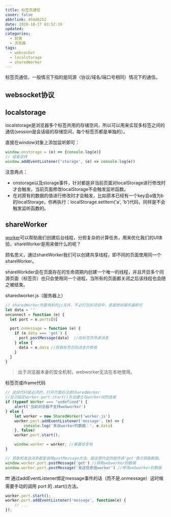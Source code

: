 ```yaml
---
title: 标签页通信
cover: false
abbrlink: 404d6252
date: 2020-10-17 03:52:19
updated:
categories:
  - 前端
  - 浏览器
tags:
  - websocket
  - localstorage
  - sharedWorker
---
```

标签页通信，一般情况下指的是同源（协议/域名/端口号相同）情况下的通信。
## websocket协议
## localstorage
localstorage是浏览器多个标签共用的存储空间，所以可以用来实现多标签之间的通信(session是会话级的存储空间，每个标签页都是单独的）。

直接在window对象上添加监听即可：
```js
window.onstorage = (e) => {console.log(e)}
// 或者这样
window.addEventListener('storage', (e) => console.log(e))
```

注意两点：
- onstorage以及storage事件，针对都是非当前页面对localStorage进行修改时才会触发，当前页面修改localStorage不会触发监听函数。
- 在对原有的数据的值进行修改时才会触发，比如原本已经有一个key会a值为b的localStorage，你再执行：localStorage.setItem('a', 'b')代码，同样是不会触发监听函数的。

## shareWorker
[worker](d8995760.html)可以帮助我们创建后台线程，分担复杂的计算任务，用来优化我们的UI体验，shareWorker是用来做什么的呢？

顾名思义，通过shareWorker我们可以创建共享线程，即不同的页面使用同一个shareWorker。

shareWorkder会在页面存在的生命周期内创建一个唯一的线程，并且开启多个同源页面（标签页）也只会使用同一个进程，当所有的页面都关闭之后该线程也会随之被结束。

sharedworker.js（服务器上）
```js
// sharedWorker所要用到的js文件，不必打包到项目中，直接放到服务器即可
let data = ''
onconnect = function (e) {
  let port = e.ports[0]

  port.onmessage = function (e) {
    if (e.data === 'get') {
      port.postMessage(data)  //向标签页传递消息
    } else {
      data = e.data //获取标签页的消息并修改
    }
  }
}
```
> 出于浏览器本身的安全机制，webworker无法在本地使用。

标签页或iframe代码
```js
// 这段代码是必须的，打开页面后注册SharedWorker
//显示指定worker.port.start()方法建立与worker间的连接
if (typeof Worker === "undefined") {
    alert('当前浏览器不支持webworker')
} else {
    let worker = new SharedWorker('worker.js')
    worker.port.addEventListener('message', (e) => {
        console.log('来自worker的数据：', e.data)
    }, false)
    worker.port.start();

    window.worker = worker; //暴露给全局
}

// 获取和发送消息都是调用postMessage方法，我这里约定的是传递'get'表示获取数据。
window.worker.port.postMessage('get') //获取webworker的数据
window.worker.port.postMessage('发送信息给worker') //修改webworker的数据
```
❗❗❗ 通过addEventListener绑定message事件的话（而不是.onmessage）这时候需要手动的调用 port 的 .start()方法。
```js
worker.port.start();
worker.port.addEventListener('message', function(e) {
    // ... 
});
```